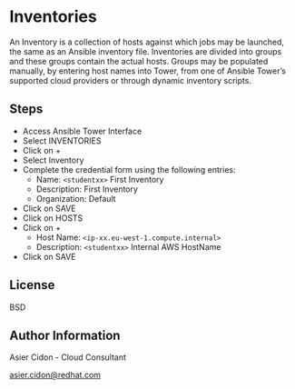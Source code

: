 # Inventories

An Inventory is a collection of hosts against which jobs may be launched, the same as an Ansible inventory file. Inventories are divided into groups and these groups contain the actual hosts. Groups may be populated manually, by entering host names into Tower, from one of Ansible Tower’s supported cloud providers or through dynamic inventory scripts.

## Steps

-   Access Ansible Tower Interface
-   Select INVENTORIES
-   Click on + 
-   Select Inventory
-   Complete the credential form using the following entries:
    -   Name: ``<studentxx>`` First Inventory
    -   Description: First Inventory
    -   Organization: Default
-   Click on SAVE
-   Click on HOSTS
-   Click on + 
    -   Host Name: ``<ip-xx.eu-west-1.compute.internal>``
    -   Description: ``<studentxx>`` Internal AWS HostName
-   Click on SAVE


License
-------

BSD

Author Information
------------------

 Asier Cidon - Cloud Consultant

 asier.cidon@redhat.com
